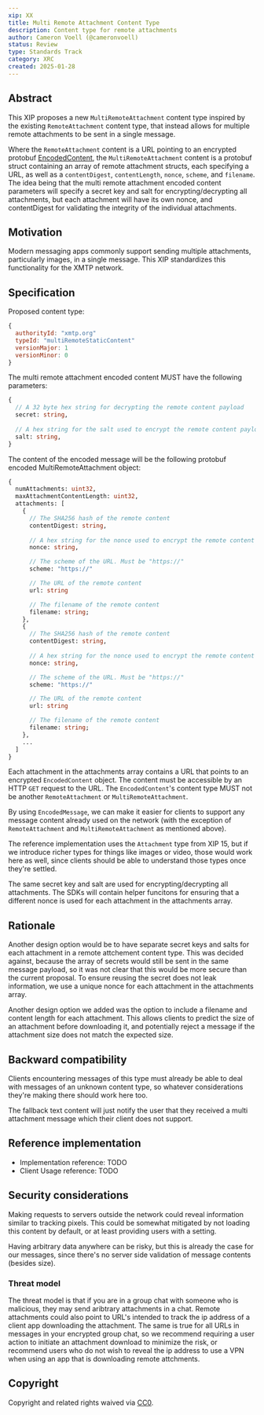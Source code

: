 ```yaml
---
xip: XX
title: Multi Remote Attachment Content Type
description: Content type for remote attachments
author: Cameron Voell (@cameronvoell)
status: Review
type: Standards Track
category: XRC
created: 2025-01-28
---
```


## Abstract

This XIP proposes a new `MultiRemoteAttachment` content type inspired by the existing `RemoteAttachment` content type, that instead allows for multiple remote attachments to be sent in a single message. 

Where the `RemoteAttachment` content is a URL pointing to an encrypted protobuf [EncodedContent](https://github.com/xmtp/proto/blob/9c2c26caa69367684d54919fe29a02cb3666a71c/proto/mls/message_contents/content.proto#L26-L42), the `MultiRemoteAttachment`  content is a protobuf struct containing an array of remote attachment structs, each specifying a URL, as well as a `contentDigest`, `contentLength`, `nonce`, `scheme`, and `filename`. The idea being that the multi remote attachment encoded content parameters  will specify a secret key and salt for encrypting/decrypting all attachments, but each attachment will have its own nonce, and contentDigest for validating the integrity of the individual attachments.


## Motivation

Modern messaging apps commonly support sending multiple attachments, particularly images, in a single message. This XIP standardizes this functionality for the XMTP network.


## Specification

Proposed content type:

```js
{
  authorityId: "xmtp.org"
  typeId: "multiRemoteStaticContent"
  versionMajor: 1
  versionMinor: 0
}
```

The multi remote attachment encoded content MUST have the following parameters:

```proto
{
  // A 32 byte hex string for decrypting the remote content payload
  secret: string,
  
  // A hex string for the salt used to encrypt the remote content payload
  salt: string,
}
```

The content of the encoded message will be the following protobuf encoded MultiRemoteAttachment object:

```proto
{
  numAttachments: uint32,
  maxAttachmentContentLength: uint32,
  attachments: [
    {
      // The SHA256 hash of the remote content
      contentDigest: string,
      
      // A hex string for the nonce used to encrypt the remote content payload
      nonce: string,

      // The scheme of the URL. Must be "https://"
      scheme: "https://"

      // The URL of the remote content
      url: string

      // The filename of the remote content
      filename: string;
    },
    {
      // The SHA256 hash of the remote content
      contentDigest: string,
      
      // A hex string for the nonce used to encrypt the remote content payload
      nonce: string,

      // The scheme of the URL. Must be "https://"
      scheme: "https://"

      // The URL of the remote content
      url: string

      // The filename of the remote content
      filename: string;
    },
    ...
  ]
}
  ```

Each attachment in the attachments array contains a URL that points to an encrypted `EncodedContent` object. The content must be accessible by an HTTP `GET` request to the URL. The `EncodedContent`'s content type MUST not be another `RemoteAttachment` or `MultiRemoteAttachment`.

By using `EncodedMessage`, we can make it easier for clients to support any message content already used on the network (with the exception of `RemoteAttachment` and `MultiRemoteAttachment` as mentioned above).

The reference implementation uses the `Attachment` type from XIP 15, but if we introduce richer types for things like images or video, those would work here as well, since clients should be able to understand those types once they're settled.

The same secret key and salt are used for encrypting/decrypting all attachments. The SDKs will contain helper funcitons for ensuring that a different nonce is used for each attachment in the attachments array. 

## Rationale

Another design option would be to have separate secret keys and salts for each attachment in a remote attchement content type. This was decided against, because the array of secrets would still be sent in the same message payload, so it was not clear that this would be more secure than the current proposal. To ensure reusing the secret does not leak information, we use a unique nonce for each attachment in the attachments array.

Another design option we added was the option to include a filename and content length for each attachment. This allows clients to predict the size of an attachment before downloading it, and potentially reject a message if the attachment size does not match the expected size.

## Backward compatibility

Clients encountering messages of this type must already be able to deal with messages of an unknown content type, so whatever considerations they're making there should work here too.

The fallback text content will just notify the user that they received a multi attachment message which their client does not support. 

## Reference implementation

- Implementation reference: TODO
- Client Usage reference: TODO

## Security considerations

Making requests to servers outside the network could reveal information similar to tracking pixels. This could be somewhat mitigated by not loading this content by default, or at least providing users with a setting.

Having arbitrary data anywhere can be risky, but this is already the case for our messages, since there's no server side validation of message contents (besides size).

### Threat model

The threat model is that if you are in a group chat with someone who is malicious, they may send aribtrary attachments in a chat. Remote attachments could also point to URL's intended to track the ip address of a client app downloading the attachment. The same is true for all URLs in messages in your encrypted group chat, so we recommend requiring a user action to initiate an attachment download to minimize the risk, or recommend users who do not wish to reveal the ip address to use a VPN when using an app that is downloading remote attchments. 

## Copyright

Copyright and related rights waived via [CC0](https://creativecommons.org/publicdomain/zero/1.0/).
